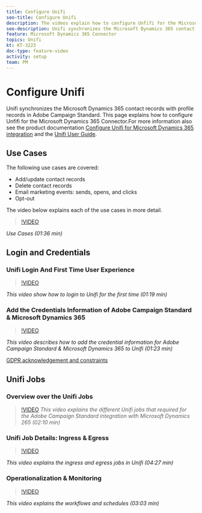 ```yaml
---
title: Configure Unifi
seo-title: Configure Unifi
description: The videos explain how to configure Unfifi for the Microsoft Dynamics 365 Connector.  
seo-description: Unifi synchronizes the Microsoft Dynamics 365 contact records with profile records in Adobe Campaign Standard. The videos explain how to configure Unfifi for the Microsoft Dynamics 365 Connector. 
feature: Microsoft Dynamics 365 Connector   
topics: Unifi
kt: KT-3223
doc-type: feature-video
activity: setup
team: PM
---
```


# Configure Unifi

Unifi synchronizes the Microsoft Dynamics 365 contact records with profile records in Adobe Campaign Standard. This page explains how to configure Unfifi for the Microsoft Dynamics 365 Connector.For more information also see the product documentation [Configure Unifi for Microsoft Dynamics 365 integration](https://helpx.adobe.com/content/help/en/campaign/kb/unifi-configuration.html) and the [Unifi User Guide](https://drive.google.com/drive/folders/16seHF45e6bFxHX15zWLqFLEXymCuA_wn).

## Use Cases

The following use cases are covered:

* Add/update contact records
* Delete contact records
* Email marketing events: sends, opens, and clicks
* Opt-out

The video below explains each of the use cases in more detail. 

>[!VIDEO](https://video.tv.adobe.com/v/27394?quality=12)

*Use Cases (01:36 min)*

## Login and Credentials

### Unifi Login And First Time User Experience

>[!VIDEO](https://video.tv.adobe.com/v/27393?quality=12)

*This video show how to login to Unifi for the first time (01:19 min)*

### Add the Credentials Information of Adobe Campaign Standard & Microsoft Dynamics 365 

>[!VIDEO](https://video.tv.adobe.com/v/27395?quality=12)

*This video describes how to add the credential information for Adobe Campaign Standard & Microsoft Dynamics 365 to Unifi (01:23 min)*


[GDPR acknowledgement and constraints](
    https://helpx-internal.corp.adobe.com/content/help/en/campaign/kb/acs-ms-dynamics.html#Notices)

## Unifi Jobs

### Overview over the Unifi Jobs

>[!VIDEO](https://video.tv.adobe.com/v/27392?quality=12)
*This video explains the different Unifi jobs that required for the Adobe Campaign Standard integration with Microsoft Dynamics 265 (02:10 min)*

### Unifi Job Details: Ingress & Egress

>[!VIDEO](https://video.tv.adobe.com/v/27396?quality=12)

*This video explains the ingress and egress jobs in Unifi (04:27 min)*

### Operationalization & Monitoring

>[!VIDEO](https://video.tv.adobe.com/v/27391?quality=12)

*This video explains the workflows and schedules (03:03 min)*
